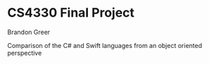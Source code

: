 # CS4330 Final Project

Brandon Greer

Comparison of the C# and Swift languages from an object oriented perspective
